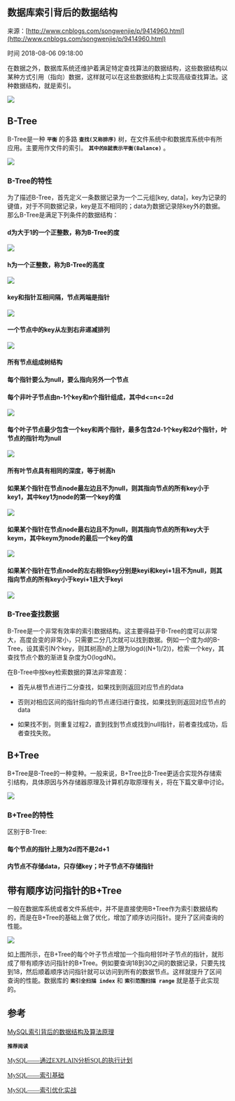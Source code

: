 ## 数据库索引背后的数据结构

来源：[http://www.cnblogs.com/songwenjie/p/9414960.html](http://www.cnblogs.com/songwenjie/p/9414960.html)

时间 2018-08-06 09:18:00

 
在数据之外，数据库系统还维护着满足特定查找算法的数据结构，这些数据结构以某种方式引用（指向）数据，这样就可以在这些数据结构上实现高级查找算法。这种数据结构，就是索引。
 
![][0]
 
## B-Tree
 
B-Tree是一种 **`平衡`**  的多路 **`查找(又称排序)`**  树，在文件系统中和数据库系统中有所应用。主要用作文件的索引。 **`其中的B就表示平衡(Balance)`**  。
 
![][1]
 
### B-Tree的特性
 
为了描述B-Tree，首先定义一条数据记录为一个二元组[key, data]，key为记录的键值，对于不同数据记录，key是互不相同的；data为数据记录除key外的数据。那么B-Tree是满足下列条件的数据结构：
 
#### d为大于1的一个正整数，称为B-Tree的度
 
![][2]
 
#### h为一个正整数，称为B-Tree的高度
 
![][3]
 
#### key和指针互相间隔，节点两端是指针
 
![][4]
 
#### 一个节点中的key从左到右非递减排列
 
![][5]
 
#### 所有节点组成树结构
 
#### 每个指针要么为null，要么指向另外一个节点
 
#### 每个非叶子节点由n-1个key和n个指针组成，其中d<=n<=2d
 
![][6]
 
#### 每个叶子节点最少包含一个key和两个指针，最多包含2d-1个key和2d个指针，叶节点的指针均为null
 
![][7]
 
#### 所有叶节点具有相同的深度，等于树高h
 
#### 如果某个指针在节点node最左边且不为null，则其指向节点的所有key小于key1，其中key1为node的第一个key的值
 
![][8]
 
#### 如果某个指针在节点node最右边且不为null，则其指向节点的所有key大于keym，其中keym为node的最后一个key的值
 
![][9]
 
#### 如果某个指针在节点node的左右相邻key分别是keyi和keyi+1且不为null，则其指向节点的所有key小于keyi+1且大于keyi
 
![][10]
 
### B-Tree查找数据
 
B-Tree是一个非常有效率的索引数据结构。这主要得益于B-Tree的度可以非常大，高度会变的非常小，只需要二分几次就可以找到数据。例如一个度为d的B-Tree，设其索引N个key，则其树高h的上限为logd((N+1)/2))，检索一个key，其查找节点个数的渐进复杂度为O(logdN)。
 
在B-Tree中按key检索数据的算法非常直观：
 
 
* 首先从根节点进行二分查找，如果找到则返回对应节点的data
  
* 否则对相应区间的指针指向的节点递归进行查找，如果找到则返回对应节点的data
  
* 如果找不到，则重复过程2，直到找到节点或找到null指针，前者查找成功，后者查找失败。
​
  
 
 
## B+Tree
 
B+Tree是B-Tree的一种变种。一般来说，B+Tree比B-Tree更适合实现外存储索引结构，具体原因与外存储器原理及计算机存取原理有关，将在下篇文章中讨论。
 
![][11]
 
### B+Tree的特性
 
区别于B-Tree:
 
#### 每个节点的指针上限为2d而不是2d+1
 
#### 内节点不存储data，只存储key；叶子节点不存储指针
 
## 带有顺序访问指针的B+Tree
 
一般在数据库系统或者文件系统中，并不是直接使用B+Tree作为索引数据结构的，而是在B+Tree的基础上做了优化，增加了顺序访问指针。提升了区间查询的性能。
 
![][12]
 
如上图所示，在B+Tree的每个叶子节点增加一个指向相邻叶子节点的指针，就形成了带有顺序访问指针的B+Tree。例如要查询18到30之间的数据记录，只要先找到18，然后顺着顺序访问指针就可以访问到所有的数据节点。这样就提升了区间查询的性能。数据库的 **`索引全扫描 index`**  和 **`索引范围扫描 range`**  就是基于此实现的。
 
## 参考
 
[MySQL索引背后的数据结构及算法原理][14]
 
  
<font face="楷体"> **`推荐阅读`**  
 
[MySQL——通过EXPLAIN分析SQL的执行计划][15]
 
[MySQL——索引基础][16]
 
  [MySQL——索引优化实战][17] 
 


[14]: http://blog.codinglabs.org/articles/theory-of-mysql-index.html
[15]: https://www.cnblogs.com/songwenjie/p/9409852.html
[16]: https://www.cnblogs.com/songwenjie/p/9410009.html
[17]: https://www.cnblogs.com/songwenjie/p/9402295.html
[0]: ./img/uQfQZbN.png
[1]: ./img/BVfIVfJ.png
[2]: ./img/6b6VjeN.png
[3]: ./img/ayAbqmu.png
[4]: ./img/qayQ7j3.png
[5]: ./img/VRJvq22.png
[6]: ./img/RFbQRb2.png
[7]: ./img/BJRbiyY.png
[8]: ./img/2qqqIfA.png
[9]: ./img/vUZjYzq.png
[10]: ./img/RFVFnqV.png
[11]: ./img/muy6jmz.png
[12]: ./img/i6NZ7bA.png
